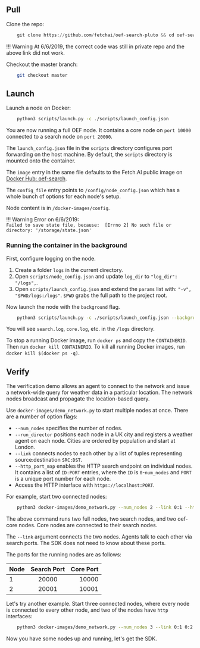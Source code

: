 ## Pull

Clone the repo:

```python
	git clone https://github.com/fetchai/oef-search-pluto && cd oef-search-pluto
```

!!! Warning
	At 6/6/2019, the correct code was still in private repo and the above link did not work.
	

Checkout the master branch:

``` bash
	git checkout master
```


## Launch

Launch a node on Docker:

``` bash
	python3 scripts/launch.py -c ./scripts/launch_config.json
```

You are now running a full OEF node. It contains a core node on `port 10000` connected to a search node on `port 20000`.

The `launch_config.json` file in the `scripts` directory configures port forwarding on the host machine. By default, the `scripts` directory is mounted onto the container.

The `image` entry in the same file defaults to the Fetch.AI public image on <a href="https://hub.docker.com/r/fetchai/oef-search" target=_blank>Docker Hub: oef-search</a>. 

The `config_file` entry points to `/config/node_config.json` which has a whole bunch of options for each node's setup.

Node content is in `/docker-images/config`. 


!!! Warning
	Error on 6/6/2019:</br>
	```Failed to save state file, because:  [Errno 2] No such file or directory: '/storage/state.json'```



<H3>Running the container in the background</H3>

First, configure logging on the node.

1. Create a folder `logs` in the current directory.
2. Open `scripts/node_config.json` and update `log_dir` to `"log_dir": "/logs",`.
3. Open `scripts/launch_config.json` and extend the `params` list with: `"-v", "$PWD/logs:/logs"`. `$PWD` grabs the full path to the project root.

Now launch the node with the `background` flag.

``` bash
	python3 scripts/launch.py -c ./scripts/launch_config.json --background
```

You will see `search.log`, `core.log`, etc. in the `/logs` directory.

To stop a running Docker image, run `docker ps` and copy the `CONTAINERID`. Then run `docker kill CONTAINERID`. To kill all running Docker images, run `docker kill $(docker ps -q)`.



## Verify

The verification demo allows an agent to connect to the network and issue a network-wide query for weather data in a particular location. The network nodes broadcast and propagate the location-based query. 

Use `docker-images/demo_network.py` to start multiple nodes at once. There are a number of option flags: 

* `--num_nodes` specifies the number of nodes. 
* `--run_director` positions each node in a UK city and registers a weather agent on each node. Cities are ordered by population and start at London. 
* `--link` connects nodes to each other by a list of tuples representing source:destination `SRC:DST`.
* `--http_port_map` enables the HTTP search endpoint on individual nodes. It contains a list of `ID:PORT` entries, where the `ID` is `0`-`num_nodes` and `PORT` is a unique port number for each node.
* Access the HTTP interface with `https://localhost:PORT`. 
 
 
For example, start two connected nodes:

```bash
	python3 docker-images/demo_network.py --num_nodes 2 --link 0:1 --http_port_map 0:7500 --log_dir `pwd`/docker-images/logs/ --run_director
```

The above command runs two full nodes, two search nodes, and two oef-core nodes. Core nodes are connected to their search nodes. 

The `--link` argument connects the two nodes. Agents talk to each other via search ports. The SDK does not need to know about these ports.

The ports for the running nodes are as follows:

<center>

| Node   |      Search Port      |  Core Port |
|----------|:-------------:|------:|
| 1 |  20000 | 10000 |
| 2 |    20001   |   10001 |

</center>


Let's try another example. Start three connected nodes, where every node is connected to every other node, and two of the nodes have `http` interfaces:

```bash
	python3 docker-images/demo_network.py --num_nodes 3 --link 0:1 0:2 1:0 1:2 2:0 2:0 --http_port_map 0:7500 1:7501 --log_dir `pwd`/docker-images/logs/ --run_director
```

Now you have some nodes up and running, let's get the SDK.

<br/>